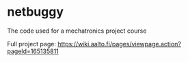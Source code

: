 # netbuggy
The code used for a mechatronics project course

Full project page: https://wiki.aalto.fi/pages/viewpage.action?pageId=165135811
